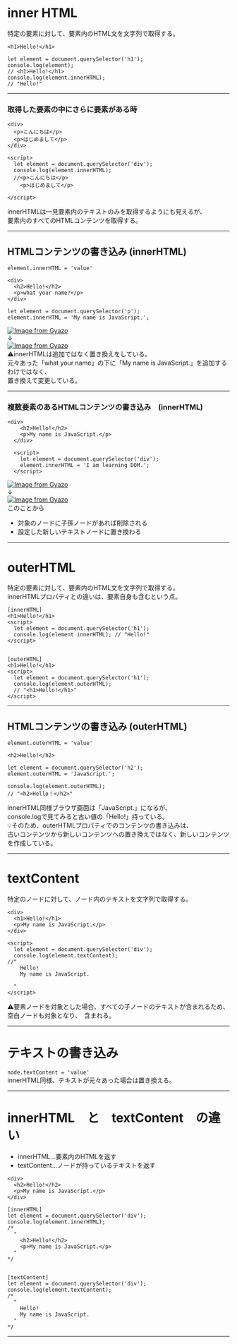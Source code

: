 # inner HTML
特定の要素に対して、要素内のHTML文を文字列で取得する。
~~~
<h1>Hello!</h1>

let element = document.querySelector('h1');
console.log(element);
// <h1>Hello!</h1>
console.log(element.innerHTML);
// "Hello!"
~~~
***

### 取得した要素の中にさらに要素がある時
~~~
<div>
  <p>こんにちは</p>
  <p>はじめまして</p>
</div> 

<script>
  let element = document.querySelector('div');
  console.log(element.innerHTML);
  //<p>こんにちは</p>
    <p>はじめまして</p>
    
</script>
~~~
innerHTMLは一見要素内のテキストのみを取得するようにも見えるが、    
要素内のすべてのHTMLコンテンツを取得する。
***

## HTMLコンテンツの書き込み (innerHTML)
`element.innerHTML = 'value'`
~~~
<div>
  <h2>Hello!</h2>
  <p>what your name?</p>
</div>

let element = document.querySelector('p');
element.innerHTML = 'My name is JavaScript.';
~~~
[![Image from Gyazo](https://i.gyazo.com/78cdad7aec225b1a79e3347c85038e5f.png)](https://gyazo.com/78cdad7aec225b1a79e3347c85038e5f)   
↓   
[![Image from Gyazo](https://i.gyazo.com/839f21bc82aa32fd9f8ebe7852aedbff.png)](https://gyazo.com/839f21bc82aa32fd9f8ebe7852aedbff)   
⚠️innerHTMLは追加ではなく置き換えをしている。    
元々あった「what your name」の下に「My name is JavaScript.」を追加するわけではなく、    
置き換えて変更している。
***

### 複数要素のあるHTMLコンテンツの書き込み　(innerHTML)
~~~
<div>
    <h2>Hello!</h2>
    <p>My name is JavaScript.</p>
  </div>
  
  <script>
    let element = document.querySelector('div');
    element.innerHTML = 'I am learning DOM.';
  </script>
~~~
[![Image from Gyazo](https://i.gyazo.com/b344eca0fe841687510c0fe66a91aafb.png)](https://gyazo.com/b344eca0fe841687510c0fe66a91aafb)   
↓   
[![Image from Gyazo](https://i.gyazo.com/0dc93b246c7b2edf50907babd3e714a9.png)](https://gyazo.com/0dc93b246c7b2edf50907babd3e714a9)   
このことから    
- 対象のノードに子孫ノードがあれば削除される
- 設定した新しいテキストノードに置き換わる
***


# outerHTML
特定の要素に対して、要素内のHTML文を文字列で取得する。   
innerHTMLプロパティとの違いは、要素自身も含むという点。    
~~~
[innerHTML]
<h1>Hello!</h1>
<script>
  let element = document.querySelector('h1');
  console.log(element.innerHTML); // "Hello!"
</script>


[outerHTML]
<h1>Hello!</h1>
<script>
  let element = document.querySelector('h1');
  console.log(element.outerHTML);
  // "<h1>Hello!</h1>"
</script>
~~~
***

## HTMLコンテンツの書き込み (outerHTML)
`element.outerHTML = 'value'`
~~~
<h2>Hello!</h2>

let element = document.querySelector('h2');
element.outerHTML = 'JavaScript.';

console.log(element.outerHTML); 
// "<h2>Hello！</h2>"
~~~
innerHTML同様ブラウザ画面は「JavaScript.」になるが、    
console.logで見てみると古い値の「Hello!」持っている。   
💡そのため、outerHTMLプロパティでのコンテンツの書き込みは、   
古いコンテンツから新しいコンテンツへの置き換えではなく、新しいコンテンツを作成している。
***

# textContent
特定のノードに対して、ノード内のテキストを文字列で取得する。
~~~
<div>
  <h1>Hello!</h1>
  <p>My name is JavaScript.</p>
</div>

<script>
  let element = document.querySelector('div');
  console.log(element.textContent); 
//"
    Hello!
    My name is JavaScript.
    
  "
</script>
~~~
⚠️要素ノードを対象とした場合、すべての子ノードのテキストが含まれるため、   
空白ノードも対象となり、　含まれる。
***

# テキストの書き込み
`node.textContent = 'value'`    
innerHTML同様、テキストが元々あった場合は置き換える。   
***

# innerHTML　と　textContent　の違い
- innerHTML...要素内のHTMLを返す   
- textContent...ノードが持っているテキストを返す
~~~
<div>
  <h2>Hello!</h2>
  <p>My name is JavaScript.</p>
</div>

[innerHTML]
let element = document.querySelector('div');
console.log(element.innerHTML);
/*
  "
    <h2>Hello!</h2>
    <p>My name is JavaScript.</p>
  "
*/


[textContent]
let element = document.querySelector('div');
console.log(element.textContent);
/*
  "
    Hello!
    My name is JavaScript.
  "
*/
~~~
***
